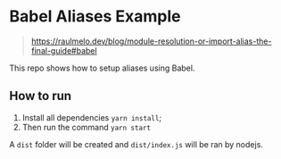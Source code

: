 # Babel Aliases Example

> https://raulmelo.dev/blog/module-resolution-or-import-alias-the-final-guide#babel

This repo shows how to setup aliases using Babel.

## How to run

1. Install all dependencies `yarn install`;
1. Then run the command `yarn start`

A `dist` folder will be created and `dist/index.js` will be ran by nodejs.
